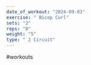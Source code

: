 ```yaml
---
date_of_workout: "2024-09-03"
exercise: " Bicep Curl"
sets: "2"
reps: "8"
weight: "5"
type: " 2 Circuit"
---
```

#workouts